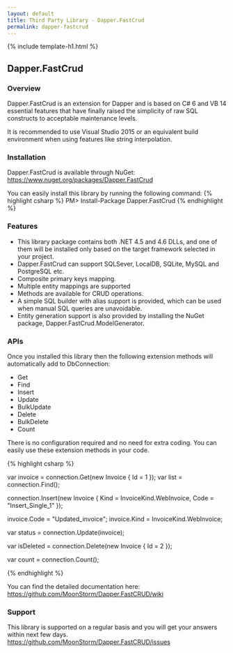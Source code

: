 ```yaml
---
layout: default
title: Third Party Library - Dapper.FastCrud
permalink: dapper-fastcrud
---
```


{% include template-h1.html %}

## Dapper.FastCrud

### Overview

Dapper.FastCrud is an extension for Dapper and is based on C# 6 and VB 14 essential features that have finally raised the simplicity of raw SQL constructs to acceptable maintenance levels. 

It is recommended to use Visual Studio 2015 or an equivalent build environment when using features like string interpolation.

### Installation

Dapper.FastCrud is available through NuGet: <a href="https://www.nuget.org/packages/Dapper.FastCrud" target="_blank">https://www.nuget.org/packages/Dapper.FastCrud</a>

You can easily install this library by running the following command:
{% highlight csharp %}
PM> Install-Package Dapper.FastCrud
{% endhighlight %}

### Features

- This library package contains both .NET 4.5 and 4.6 DLLs, and one of them will be installed only based on the target framework selected in your project.
- Dapper.FastCrud can support SQLSever, LocalDB, SQLite, MySQL and PostgreSQL etc.
- Composite primary keys mapping. 
- Multiple entity mappings are supported
- Methods are available for CRUD operations.
- A simple SQL builder with alias support is provided, which can be used when manual SQL queries are unavoidable.
- Entity generation support is also provided by installing the NuGet package, Dapper.FastCrud.ModelGenerator.

### APIs

Once you installed this library then the following extension methods will automatically add to DbConnection:

- Get
- Find
- Insert
- Update
- BulkUpdate
- Delete
- BulkDelete
- Count

There is no configuration required and no need for extra coding. You can easily use these extension methods in your code.

{% highlight csharp %}

var invoice = connection.Get(new Invoice { Id = 1 });
var list = connection.Find<Invoice>();

connection.Insert<Invoice>(new Invoice { Kind = InvoiceKind.WebInvoice, Code = "Insert_Single_1" });

invoice.Code = "Updated_invoice";
invoice.Kind = InvoiceKind.WebInvoice;

var status = connection.Update<Invoice>(invoice);

var isDeleted = connection.Delete<Invoice>(new Invoice { Id = 2 });

var count = connection.Count<Invoice>();

{% endhighlight %}

You can find the detailed documentation here: <a href="https://github.com/MoonStorm/Dapper.FastCRUD/wiki" target="_blank">https://github.com/MoonStorm/Dapper.FastCRUD/wiki</a>

### Support

This library is supported on a regular basis and you will get your answers within next few days. <a href="https://github.com/MoonStorm/Dapper.FastCRUD/issues">https://github.com/MoonStorm/Dapper.FastCRUD/issues</a>
